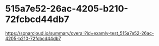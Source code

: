 # 515a7e52-26ac-4205-b210-72fcbcd44db7
https://sonarcloud.io/summary/overall?id=examly-test_515a7e52-26ac-4205-b210-72fcbcd44db7
